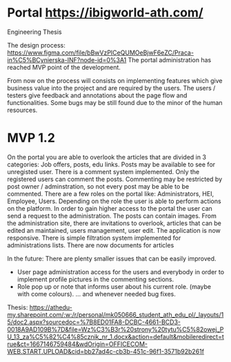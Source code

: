 # Portal https://ibigworld-ath.com/

Engineering Thesis

The design process:
https://www.figma.com/file/bBwVzPICeQUMOeBjwF6eZC/Praca-in%C5%BCynierska-INF?node-id=0%3A1
The portal administration has reached MVP point of the development.

From now on the process will consists on implementing features which give business value into the project and are required by the users.
The users / testers give feedback and annotations about the page flow and functionalities.
Some bugs may be still found due to the minor of the human resources.

# MVP 1.2
On the portal you are able to overlook the articles that are divided in 3 categories: Job offers, posts, edu links. Posts may be available to see for unregisted user.
There is a comment system implemented. Only the registered users can comment the posts. Commenting may be restricted by post owner / adminstration, so not every post may be able to be commented.
There are a few roles on the portal like: Administrators, HEI, Employee, Users. Depending on the role the user is able to perform actions on the platform.
In order to gain higher access to the portal the user can send a request to the administration.
The posts can contain images.
From the administration site, there are invitations to overlook, articles that can be edited an maintained, users management, user edit.
The application is now responsive.
There is simple filtration system implemented for administrations lists.
There are now documents for articles


In the future:
There are plenty smaller issues that can be easily improved.
- User page administration access for the users and everybody in order to implement profile pictures in the commenting sections.
- Role pop up or note that informs user about his current role. (maybe with come colours).
... and whenever needed bug fixes.

Thesis: 
https://athedu-my.sharepoint.com/:w:/r/personal/mk050666_student_ath_edu_pl/_layouts/15/doc2.aspx?sourcedoc=%7B8ED01FA8-DCBC-4661-BCD3-0018A9AD109B%7D&file=Wz%C3%B3r%20strony%20tytu%C5%82owej_PU_13_za%C5%82%C4%85cznik_nr_1.docx&action=default&mobileredirect=true&ct=1667146759484&wdOrigin=OFFICECOM-WEB.START.UPLOAD&cid=bb27ad4c-cb3b-451c-96f1-3571b92b261f
